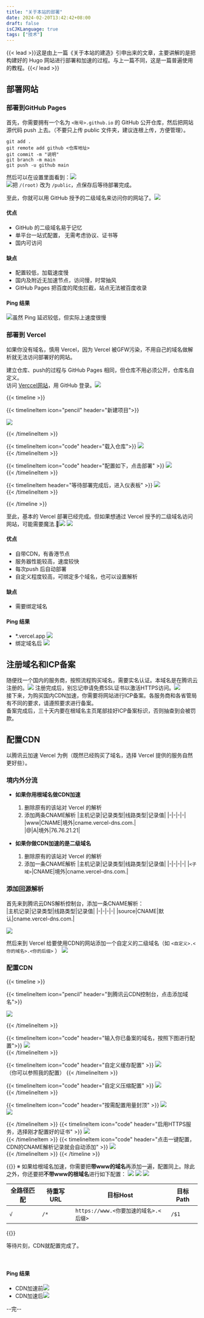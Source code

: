 ```yaml
---
title: "关于本站的部署"
date: 2024-02-20T13:42:42+08:00
draft: false
isCJKLanguage: true
tags: ["技术"]
---
```


{{< lead >}}这是由上一篇《关于本站的建造》引申出来的文章，主要讲解的是把构建好的 Hugo 网站进行部署和加速的过程。与上一篇不同，这是一篇普遍使用的教程。{{</ lead >}}
## 部署网站  
### 部署到GitHub Pages  

首先，你需要拥有一个名为 `<账号>.github.io` 的 GitHub 公开仓库，然后把网站源代码 push 上去。（不要只上传 public 文件夹，建议连根上传，方便管理）。
```shell
git add .
git remote add github <仓库地址>
git commit -m "说明"
git branch -m main
git push -u github main
```
然后可以在设置里面看到：![](截图_选择区域_20240220135808.png)  
![](截图_选择区域_20240220140716.png)把 `/(root)` 改为 `/public`，点保存后等待部署完成。  

至此，你就可以用 GitHub 授予的二级域名来访问你的网站了。![](截图_选择区域_20240220141022.png)  
#### 优点  
- GitHub 的二级域名易于记忆
- 单平台一站式配置， 无需考虑协议、证书等 
- 国内可访问

#### 缺点
- 配置较低，加载速度慢
- 国内及附近无加速节点，访问慢，时常抽风
- GitHub Pages 把百度的爬虫拦截，站点无法被百度收录  

#### Ping 结果
![](截图_选择区域_20240220150550.png "虽然 Ping 延迟较低，但实际上速度很慢")

### 部署到 Vercel
如果你没有域名，慎用 Vercel，因为 Vercel 被GFW污染，不用自己的域名做解析就无法访问部署好的网站。   

建立仓库、push的过程与 GitHub Pages 相同，但仓库不用必须公开，仓库名自定义。  
访问 [Verccel网站](https://vercel.com/)，用 GitHub 登录。![](截图_选择区域_20240220142422.png)  

{{< timeline >}}

{{< timelineItem icon="pencil" header="新建项目">}}  

<img src="截图_选择区域_20240220142622.png"/>   


{{< /timelineItem >}}


{{< timelineItem icon="code" header="载入仓库">}}
<img src="截图_选择区域_20240220142818.png"/>   
{{< /timelineItem >}}

{{< timelineItem  icon="code" header="配置如下，点击部署" >}}
<img src="截图_选择区域_20240220142949.png"/>  
{{< /timelineItem >}}

{{< timelineItem header="等待部署完成后，进入仪表板" >}}
<img src="截图_选择区域_20240220143543.png"/>  
{{< /timelineItem >}}

{{< /timeline >}}  

至此，基本的 Vercel 部署已经完成。但如果想通过 Vercel 授予的二级域名访问网站，可能需要魔法.:dog:![](截图_选择区域_20240220144937.png)
![](截图_选择区域_20240220145430.png)  
#### 优点
- 自带CDN，有香港节点
- 服务器性能较高，速度较快
- 每次push 后自动部署
- 自定义程度较高，可绑定多个域名，也可以设置解析

#### 缺点
- 需要绑定域名  

#### Ping 结果  
- \*.vercel.app ![](截图_选择区域_20240220145944.png)
- 绑定域名后 ![](截图_选择区域_20240220150731.png)

## 注册域名和ICP备案  
随便找一个国内的服务商，按照流程购买域名，需要实名认证。本域名是在腾讯云注册的。![](截图_选择区域_20240220152545.png)
注册完成后，别忘记申请免费SSL证书以激活HTTPS访问。![](截图_选择区域_20240220153010.png)   
接下来，为购买国内CDN加速，你需要将网站进行ICP备案。各服务商和各省管局有不同的要求，请遵照要求进行备案。  
备案完成后，三十天内要在根域名主页尾部挂好ICP备案标识，否则抽查到会被罚款。  


## 配置CDN  
以腾讯云加速 Vercel 为例（既然已经购买了域名，选择 Vercel 提供的服务自然更好些）。





### 境内外分流

- **如果你用根域名做CDN加速**  
	1. 删除原有的该站对 Vercel 的解析
	2. 添加两条CNAME解析
|主机记录|记录类型|线路类型|记录值|
|-|-|-|-|
|www|CNAME|境外|cname.vercel-dns.com.|   
|@|A|境外|76.76.21.21|  

- **如果你做CDN加速的是二级域名**  
	1. 删除原有的该站对 Vercel 的解析
	2. 添加一条CNAME解析
|主机记录|记录类型|线路类型|记录值|
|-|-|-|-|
|`<子域>`|CNAME|境外|cname.vercel-dns.com.|   


### 添加回源解析
首先来到腾讯云DNS解析控制台，添加一条CNAME解析：  
|主机记录|记录类型|线路类型|记录值|
|-|-|-|-|
|source|CNAME|默认|cname.vercel-dns.com.|   

 ![](截图_选择区域_20240220163309.png)


然后来到 Vercel 给要使用CDN的网站添加一个自定义的二级域名（如 `<自定义>.<你的域名>.<你的后缀>` ） ![](截图_选择区域_20240220162821.png)  


### 配置CDN
{{< timeline >}}

{{< timelineItem icon="pencil" header="到腾讯云CDN控制台，点击添加域名">}}  

<img src="截图_选择区域_20240220161819.png"/>   


{{< /timelineItem >}}


{{< timelineItem icon="code" header="输入你已备案的域名，按照下图进行配置">}}
<img src="截图_选择区域_20240220162357.png"/>   
{{< /timelineItem >}}

{{< timelineItem  icon="code" header="自定义缓存配置" >}}
<img src="截图_选择区域_20240220165304.png"/>  
（你可以参照我的配置）
{{< /timelineItem >}}

{{< timelineItem icon="code" header="自定义压缩配置" >}}
<img src="截图_选择区域_20240220165330.png"/>   
{{< /timelineItem >}}

{{< timelineItem icon="code" header="按需配置用量封顶" >}}
<img src="截图_选择区域_20240220180819.png"/>  
<img src="截图_选择区域_20240220180950.png"/>  

{{< /timelineItem >}}
{{< timelineItem icon="code" header="启用HTTPS服务，选择刚才配置好的证书" >}}
<img src="截图_选择区域_20240220181111.png"/>  
{{< /timelineItem >}}
{{< timelineItem icon="code" header="点击一键配置，CDN的CNAME解析记录就会自动添加" >}}
<img src="截图_选择区域_20240220181504.png"/>  
{{< /timelineItem >}}
{{< /timeline >}}  

{{<alert icon="na" >}}
※ 如果给根域名加速，你需要把**带www的域名**再添加一遍，配置同上。除此之外，你还要把**不带www的根域名**进行如下配置：
![](截图_选择区域_20240220182720.png)
![](截图_选择区域_20240220182804.png)
![](截图_选择区域_20240220182854.png)  


全路径匹配|待重写URL|目标Host|目标Path
-|-|-|-
`√`|`/*`|`https://www.<你要加速的域名>.<后缀>`|`/$1`  


{{</alert>}}  


等待片刻，CDN就配置完成了。  
<br/>
<br/>

#### Ping 结果
- CDN加速前![](截图_选择区域_20240220200737.png)  
- CDN加速后![](截图_选择区域_20240220205156.png)  

--完--